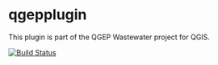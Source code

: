 
qgepplugin
==========

This plugin is part of the QGEP Wastewater project for QGIS.

[![Build Status](https://travis-ci.org/QGEP/qgepplugin.svg?branch=master)](https://travis-ci.org/QGEP/qgepplugin)
